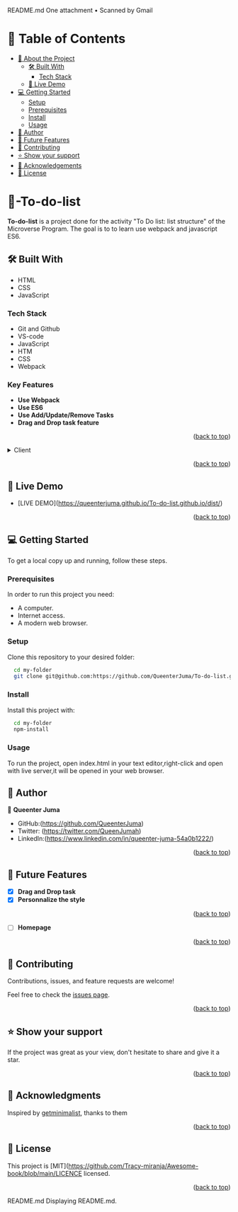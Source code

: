 README.md
One attachment
• Scanned by Gmail
<a name="readme-top"></a>

<!-- TABLE OF CONTENTS -->

# 📗 Table of Contents

- [📖 About the Project](#about-project)
  - [🛠 Built With](#built-with)
    - [Tech Stack](#tech-stack)
  - [🚀 Live Demo](#live-demo)
- [💻 Getting Started](#getting-started)
  - [Setup](#setup)
  - [Prerequisites](#prerequisites)
  - [Install](#install)
  - [Usage](#usage)
- [👥 Author](#author)
- [🔭 Future Features](#future-features)
- [🤝 Contributing](#contributing)
- [⭐️ Show your support](#support)
- [🙏 Acknowledgements](#acknowledgements)
- [📝 License](#license)

<!-- PROJECT DESCRIPTION -->

# 📖-To-do-list <a name="about-project"></a>

**To-do-list** is a project done for the activity "To Do list: list structure" of the Microverse Program. The goal is to to learn use webpack and javascript ES6.

## 🛠 Built With <a name="built-with"></a>
- HTML
- CSS
- JavaScript

### Tech Stack <a name="tech-stack"></a>
- Git and Github
- VS-code
- JavaScript
- HTM
- CSS
- Webpack

### Key Features <a name="key-features"></a>

- **Use Webpack**
- **Use ES6**
- **Use Add/Update/Remove Tasks**
- **Drag and Drop task feature**

<p align="right">(<a href="#readme-top">back to top</a>)</p>

<details>
  <summary>Client</summary>
  <ul>
    <li><a href="https://developer.mozilla.org/es/docs/Web/HTML">HTML</a></li>
    <li><a href="https://developer.mozilla.org/es/docs/Web/CSS">CSS</a></li>
    <li><a href="https://developer.mozilla.org/es/docs/Web/CSS">JavaScript</a></li>
  </ul>
</details>
 
<p align="right">(<a href="#readme-top">back to top</a>)</p>
 
<!-- LIVE DEMO -->
 
## 🚀 Live Demo <a name="live-demo"></a>
 
- [LIVE DEMO](<a href="#">https://queenterjuma.github.io/To-do-list.github.io/dist/)
 
<p align="right">(<a href="#readme-top">back to top</a>)</p>
 
<!-- GETTING STARTED -->
 
## 💻 Getting Started <a name="getting-started"></a>
 
To get a local copy up and running, follow these steps.
 
### Prerequisites
 
In order to run this project you need:
 
- A computer.
- Internet access.
- A modern web browser.
 
### Setup
 
Clone this repository to your desired folder:
 
```sh
  cd my-folder
  git clone git@github.com:https://github.com/QueenterJuma/To-do-list.git
```
 
### Install
 
Install this project with:
 
```sh
  cd my-folder
  npm-install
```
### Usage
 
To run the project, open index.html in your text editor,right-click and open with live server,it will be opened in your web browser.
 
<!-- AUTHORS -->
 
## 👥 Author <a name="author"></a>

👤 **Queenter Juma**

- GitHub:(https://github.com/QueenterJuma)
- Twitter: (https://twitter.com/QueenJumah)
- LinkedIn:(https://www.linkedin.com/in/queenter-juma-54a0b1222/)

<p align="right">(<a href="#readme-top">back to top</a>)</p>
 
<!-- FUTURE FEATURES -->

## 🔭 Future Features <a name="future-features"></a>

- [x] **Drag and Drop task**
- [x] **Personnalize the style**
 
<p align="right">(<a href="#readme-top">back to top</a>)</p>

<!-- Key FEATURES -->

- [ ] **Homepage**

<p align="right">(<a href="#readme-top">back to top</a>)</p>

<!-- CONTRIBUTING -->

## 🤝 Contributing <a name="contributing"></a>

Contributions, issues, and feature requests are welcome!

Feel free to check the [issues page](https://github.com/QueenterJuma/To-do-list/issues/).

<p align="right">(<a href="#readme-top">back to top</a>)</p>
 
<!-- SUPPORT -->
 
## ⭐️ Show your support <a name="support"></a>
 
If the project was great as your view, don't hesitate to share and give it a star.
 
<p align="right">(<a href="#readme-top">back to top</a>)</p>
 
<!-- ACKNOWLEDGEMENTS -->
 
## 🙏 Acknowledgments <a name="acknowledgements"></a>
 
Inspired by [getminimalist](https://web.archive.org/web/20180320194056/http://www.getminimalist.com:80/), thanks to them
<p align="right">(<a href="#readme-top">back to top</a>)</p>
 
<!-- LICENSE -->
 
## 📝 License <a name="license"></a>
 
This project is [MIT](https://github.com/Tracy-miranja/Awesome-book/blob/main/LICENCE licensed.
 
<p align="right">(<a href="#readme-top">back to top</a>)</p>
README.md
Displaying README.md.
